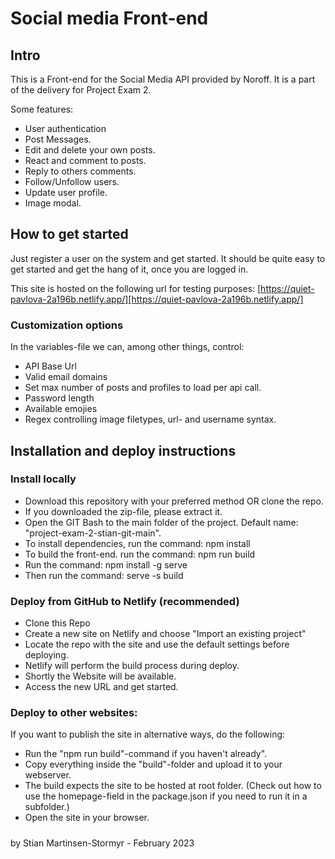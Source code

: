 # Social media Front-end

## Intro

This is a Front-end for the Social Media API provided by Noroff.
It is a part of the delivery for Project Exam 2.

Some features:

- User authentication
- Post Messages.
- Edit and delete your own posts.
- React and comment to posts.
- Reply to others comments.
- Follow/Unfollow users.
- Update user profile.
- Image modal.

## How to get started

Just register a user on the system and get started.
It should be quite easy to get started and get the hang of it, once you are logged in.

This site is hosted on the following url for testing purposes:
[https://quiet-pavlova-2a196b.netlify.app/][https://quiet-pavlova-2a196b.netlify.app/]

### Customization options

In the variables-file we can, among other things, control:

- API Base Url
- Valid email domains
- Set max number of posts and profiles to load per api call.
- Password length
- Available emojies
- Regex controlling image filetypes, url- and username syntax.

## Installation and deploy instructions

### Install locally

- Download this repository with your preferred method OR clone the repo.
- If you downloaded the zip-file, please extract it.
- Open the GIT Bash to the main folder of the project. Default name: "project-exam-2-stian-git-main".
- To install dependencies, run the command: npm install
- To build the front-end. run the command: npm run build
- Run the command: npm install -g serve
- Then run the command: serve -s build

### Deploy from GitHub to Netlify (recommended)

- Clone this Repo
- Create a new site on Netlify and choose "Import an existing project"
- Locate the repo with the site and use the default settings before deploying.
- Netlify will perform the build process during deploy.
- Shortly the Website will be available.
- Access the new URL and get started.

### Deploy to other websites:

If you want to publish the site in alternative ways, do the following:

- Run the "npm run build"-command if you haven't already".
- Copy everything inside the "build"-folder and upload it to your webserver.
- The build expects the site to be hosted at root folder. (Check out how to use the homepage-field in the package.json if you need to run it in a subfolder.)
- Open the site in your browser.

#####

by Stian Martinsen-Stormyr - February 2023
